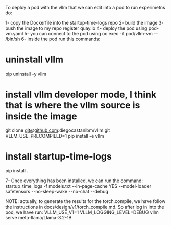 To deploy a pod with the vllm that we can edit into a pod to run experimetns do:

1- copy the Dockerfile into the startup-time-logs repo
2- build the image
3- push the image to my repo register quay.io
4- deploy the pod using pod-vm.yaml
5- you can connect to the pod using oc exec -it pod/vllm-vm -- /bin/sh
6- inside the pod run this commands:
# uninstall vllm
pip uninstall -y vllm

# install vllm developer mode, I think that is where the vllm source is inside the image
git clone git@github.com:diegocastanibm/vllm.git
VLLM_USE_PRECOMPILED=1 pip install -e vllm

# install startup-time-logs
pip install .

7- Once everything has been installed, we can run the command:
startup_time_logs -f models.txt --in-page-cache YES --model-loader safetensors --no-sleep-wake --no-chat   --debug


NOTE:
actually, to generate the results for the torch.compile, we have follow the instructions in docs/design/v1/torch_compile.md.
So after log in into the pod, we have run:
VLLM_USE_V1=1 VLLM_LOGGING_LEVEL=DEBUG vllm serve meta-llama/Llama-3.2-1B

